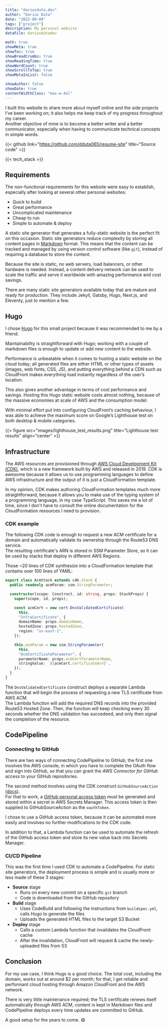 ```yaml
---
title: "dariusduta.dev"
author: "Darius Duta"
date: "2022-09-09"
tags: ["project"]
description: My personal website
dataFile: dariusdutadev

math: true
showMeta: true
showToc: true
showBreadCrumbs: true
showReadingTime: true
showWordCount: true
showScrollToTop: true
showMetaInList: false

showAuthor: false
showDate: true
contentWidthClass: "max-w-4xl"
---
```


I built this website to share more about myself online and the side projects I’ve been working on; it also helps me keep track of my progress throughout my career.  
Another objective of mine is to become a better writer and a better communicator, especially when having to communicate technical concepts in simple words.

<!--more-->

{{< github link="https://github.com/dduta065/resume-site" title="Source code" >}}

{{< tech_stack >}}

## Requirements

The non-functional requirements for this website were easy to establish, especially after looking at several other personal websites:

- Quick to build
- Great performance
- Uncomplicated maintenance
- Cheap to run
- Simple to automate & deploy

A static site generator that generates a fully-static website is the perfect fit on this occasion. Static site generators reduce complexity by storing all content pages in [Markdown](https://www.markdownguide.org/basic-syntax/) format. This means that the content can be tracked and managed by using version control software (like `git`), instead of requiring a database to store the content.

Because the site is static, no web servers, load balancers, or other hardware is needed. Instead, a content delivery network can be used to scale the traffic and serve it worldwide with amazing performance and cost savings.

There are many static site generators available today that are mature and ready for production. They include Jekyll, Gatsby, Hugo, Next.js, and Eleventy, just to mention a few.

## Hugo

I chose [Hugo](https://gohugo.io) for this small project because it was recommended to me by a friend.

<!-- I have already tried `go` and I found it simple enough to grasp the fundamentals and differences from other languages — the way packages work, error handling, and the concurrency model with _goroutines_ based on message-passing and _channels_ for communication. -->

Maintainability is straightforward with Hugo; working with a couple of markdown files is enough to update or add new content to the website.

Performance is unbeatable when it comes to hosting a static website on the cloud today; all generated files are either HTML or other types of assets (images, web fonts, CSS, JS), and putting everything behind a CDN such as CloudFront makes everything load instantly regardless of the user’s location.

This also gives another advantage in terms of cost performance and savings. Hosting this Hugo static website costs almost nothing, because of the massive economies at scale of AWS and the consumption model.

With minimal effort put into configuring CloudFront’s caching behaviour, I was able to achieve the maximum score on Google’s Lighthouse test on both desktop & mobile categories.

{{< figure src="images/lighthouse_test_results.png" title="Lighthouse test results" align="center" >}}

## Infrastructure

The AWS resources are provisioned through [AWS Cloud Development Kit (CDK)](https://aws.amazon.com/cdk/), which is a new framework built by AWS and released in 2019. CDK is awesome because it allows us to use programming languages to define AWS infrastructure and the output of it is just a CloudFormation template.

In my opinion, CDK makes authoring CloudFormation templates much more straightforward, because it allows you to make use of the typing system of a programming language, in my case TypeScript. This saves me a lot of time, since I don't have to consult the online documentation for the CloudFormation resources I need to provision.

<!-- CDK Constructs are the basic build blocks that represent AWS resources. A CDK Stack can contain one or more Constructs. The `cdk synth Stack` command shows the equivalent CloudFormation template file for the CDK Stack. This is very helpful, especially when migrating existing CloudFormation files into CDK.  
Constructs are categorised into multiple layers.

Layer three (**L3**) [CDK Constructs](https://docs.aws.amazon.com/cdk/v2/guide/constructs.html), also called _patterns_, are very helpful and are meant to increase the developer productivity, by composing several L2 Constructs and offering sane configuration defaults. -->

### CDK example

The following CDK code is enough to request a new ACM certificate for a domain and automatically validate its ownership through the Route53 DNS service.  
The resulting certificate's ARN is stored in SSM Parameter Store, so it can be used by stacks that deploy in different AWS Regions.

Those ~20 lines of CDK synthesize into a CloudFormation template that contains over 100 lines of YAML:

```typescript
export class AcmStack extends cdk.Stack {
  public readonly acmParam: ssm.StringParameter;

  constructor(scope: Construct, id: string, props: StackProps) {
    super(scope, id, props);

    const acmCert = new cert.DnsValidatedCertificate(
      this, 
      "InfraCertificate", {
      domainName: props.domainName,
      hostedZone: props.hostedZone,
      region: "us-east-1",
    });

    this.acmParam = new ssm.StringParameter(
      this, 
      "AcmCertificateParameter", {
      parameterName: props.acmCertParameterName,
      stringValue: `${acmCert.certificateArn}`,
    });
  }
}
```

The `DnsValidatedCertificate` construct deploys a separate Lambda function that will begin the process of requesting a new TLS certificate from AWS ACM.  
The Lambda function will add the required DNS records into the provided Route53 Hosted Zone. Then, the function will keep checking every 30 seconds whether the DNS validation has succedeed, and only then signal the completion of the resource.

<!-- ### CDK limitations

Two main issues:

- SSM Secret does not get updated
  - CDK compiles down to CloudFormation
  - There's currently no way as of yet for CloudFormation to know that the value of a Secrets Manager secret has changed in the meantime.
  - The new value of the secret is not reflected when CloudFormation computes the change sets; from its point of view, nothing has changed and the CloudFormation template is still the same.
  - Solution is to add an environment variable or something that gets generated automatically and changes on every deployment, such that CloudFormation will recognise there's an update to the resources and redeploy them.
- Cross-region stack import
  - CloudFront only accepting ACM certificates issued in the `us-east-1` region
  - The rest of the stacks being deployed in `eu-west-2`, means that the stacks need to communicate to pass the `AcmCertificateARN` - which is needed to enable HTTPS support on CloudFront.
  - This communication is achieved by using a custom resource that implements a custom AWS API call to retrieve the value of a parameter from SSM Parameter Store. -->

## CodePipeline

### Connecting to GitHub

There are two ways of connecting CodePipeline to GitHub; the first one involves the AWS console, in which you have to complete the OAuth flow and sign into GitHub, so that you can grant the *AWS Connector for GitHub* access to your GitHub repositories.

The second method involves using the CDK construct `GitHubSourceAction` [(docs)](https://docs.aws.amazon.com/cdk/api/v2/docs/aws-cdk-lib.aws_codepipeline_actions.GitHubSourceAction.html).  
For that to work, a [GitHub personal access token](https://dev.to/mmoanis/how-to-connect-github-to-aws-codepipelines-2l0h) must be generated and stored within a secret in AWS Secrets Manager. This access token is then supplied to GitHubSourceAction as the `oauthToken`.

I chose to use a GitHub access token, because it can be automated more easily and involves no further modifications to the CDK code.

In addition to that, a Lambda function can be used to automate the refresh of the GitHub access token and store its new value back into Secrets Manager.

### CI/CD Pipeline

This was the first time I used CDK to automate a CodePipeline. For static site generators, the deployment process is simple and is usually more or less made of these 3 stages:

- **Source** stage
  - Runs on every new commit on a specific `git` branch
  - Code is downloaded from the GitHub repository
- **Build** stage
  - Uses CodeBuild and following the instructions from `buildspec.yml`, calls Hugo to generate the files
  - Uploads the generated HTML files to the target S3 Bucket
- **Deploy** stage
  - Calls a custom Lambda function that invalidates the CloudFront cache
  - After the invalidation, CloudFront will request & cache the newly-uploaded files from S3

## Conclusion

For my use case, I think Hugo is a good choice. The total cost, including the domain, works out at around $2 per month; for that, I get reliable and performant cloud hosting through Amazon CloudFront and the AWS network.

There is very little maintenance required; the TLS certificate renews itself automatically through AWS ACM, content is kept in Markdown files and CodePipeline deploys every time updates are committed to GitHub.

A good setup for the years to come. :smile:
